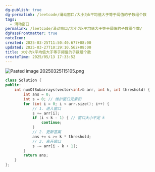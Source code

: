 ```yaml
---
dg-publish: true
dg-permalink: /leetcode/滑动窗口/大小为k平均值大于等于阈值的子数组个数
tags:
  - 滑动窗口
permalink: /leetcode/滑动窗口/大小为k平均值大于等于阈值的子数组个数/
dgPassFrontmatter: true
noteIcon:
created: 2025-03-25T11:50:40.677+08:00
updated: 2025-03-27T10:29:10.562+08:00
title: 大小为k平均值大于等于阈值的子数组个数
createTime: 2025/05/13 17:33:52
---
```




![Pasted image 20250325115105.png](/img/user/%E9%99%84%E4%BB%B6/Pasted%20image%2020250325115105.png)

```cpp
class Solution {
public:
    int numOfSubarrays(vector<int>& arr, int k, int threshold) {
        int ans = 0;
        int s = 0; // 维护窗口元素和
        for (int i = 0; i < arr.size(); i++) {
            // 1. 进入窗口
            s += arr[i];
            if (i < k - 1) { // 窗口大小不足 k
                continue;
            }
            // 2. 更新答案
            ans += s >= k * threshold;
            // 3. 离开窗口
            s -= arr[i - k + 1];
        }
        return ans;
    }
};
```
